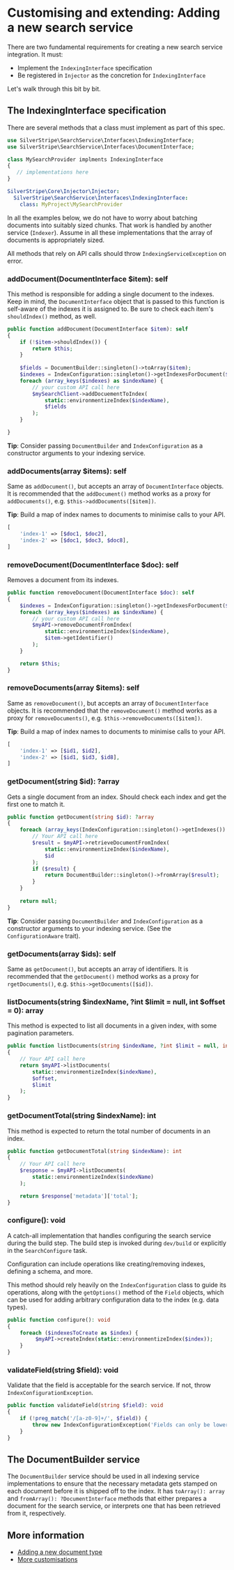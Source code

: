 # Customising and extending: Adding a new search service

There are two fundamental requirements for creating a new search service integration. It must:

* Implement the `IndexingInterface` specification
* Be registered in `Injector` as the concretion for `IndexingInterface`

Let's walk through this bit by bit. 

## The IndexingInterface specification

There are several methods that a class must implement as part of this spec.

```php
use SilverStripe\SearchService\Interfaces\IndexingInterface;
use SilverStripe\SearchService\Interfaces\DocumentInterface;

class MySearchProvider implments IndexingInterface
{
   // implementations here
}
```

```yaml
SilverStripe\Core\Injector\Injector:
  SilverStripe\SearchService\Interfaces\IndexingInterface:
    class: MyProject\MySearchProvider
``` 

In all the examples below, we do not have to worry about batching documents
into suitably sized chunks. That work is handled by another service (`Indexer`). Assume
in all these implementations that the array of documents is appropriately sized.

All methods that rely on API calls should throw `IndexingServiceException` on error.

### addDocument(DocumentInterface $item): self

This method is responsible for adding a single document to the indexes. Keep in mind, the
`DocumentInterface` object that is passed to this function is self-aware of the indexes
it is assigned to. Be sure to check each item's `shouldIndex()` method, as well.

```php
public function addDocument(DocumentInterface $item): self
{
    if (!$item->shouldIndex()) {
        return $this;
    }
    
    $fields = DocumentBuilder::singleton()->toArray($item);
    $indexes = IndexConfiguration::singleton()->getIndexesForDocument($item);
    foreach (array_keys($indexes) as $indexName) {
        // your custom API call here
        $mySearchClient->addDocuementToIndex(
            static::environmentizeIndex($indexName),
            $fields
        );   
    }

}
```

**Tip**: Consider passing `DocumentBuilder` and `IndexConfiguration` as a constructor 
arguments to your indexing service.

### addDocuments(array $items): self

Same as `addDocument()`, but accepts an array of `DocumentInterface` objects. It is recommended
that the `addDocument()` method works as a proxy for `addDocuments()`, e.g. 
`$this->addDocuments([$item])`.

**Tip**: Build a map of index names to documents to minimise calls to your API.

```php
[
    'index-1' => [$doc1, $doc2],
    'index-2' => [$doc1, $doc3, $doc8],
]
```

### removeDocument(DocumentInterface $doc): self

Removes a document from its indexes.

```php  
public function removeDocument(DocumentInterface $doc): self
{
    $indexes = IndexConfiguration::singleton()->getIndexesForDocument($doc);
    foreach (array_keys($indexes) as $indexName) {
        // your custom API call here
        $myAPI->removeDocumentFromIndex(
            static::environmentizeIndex($indexName),
            $item->getIdentifier()
        );
    }

    return $this;
}
```

### removeDocuments(array $items): self

Same as `removeDocument()`, but accepts an array of `DocumentInterface` objects. It is recommended
that the `removeDocument()` method works as a proxy for `removeDocuments()`, e.g. 
`$this->removeDocuments([$item])`.

**Tip**: Build a map of index names to documents to minimise calls to your API.

```php
[
    'index-1' => [$id1, $id2],
    'index-2' => [$id1, $id3, $id8],
]
```

### getDocument(string $id): ?array

Gets a single document from an index. Should check each index and get the first one to match it.

```php
public function getDocument(string $id): ?array
{
    foreach (array_keys(IndexConfiguration::singleton()->getIndexes()) as $indexName) {
        // Your API call here
        $result = $myAPI->retrieveDocumentFromIndex(        
            static::environmentizeIndex($indexName),
            $id
        );
        if ($result) {
            return DocumentBuilder::singleton()->fromArray($result);
        }       
    }
    
    return null;
}

```

**Tip**: Consider passing `DocumentBuilder`  and `IndexConfiguration` as a constructor arguments
 to your indexing service. (See the `ConfigurationAware` trait).


### getDocuments(array $ids): self

Same as `getDocument()`, but accepts an array of identifiers. It is recommended
that the `getDocument()` method works as a proxy for `rgetDocuments()`, e.g. 
`$this->getDocuments([$id])`.

### listDocuments(string $indexName, ?int $limit = null, int $offset = 0): array

This method is expected to list all documents in a given index, with some pagination
parameters.

```php
public function listDocuments(string $indexName, ?int $limit = null, int $offset = 0): array
{
    // Your API call here    
    return $myAPI->listDocuments(
        static::environmentizeIndex($indexName),
        $offset,
        $limit
    );
}
```

### getDocumentTotal(string $indexName): int

This method is expected to return the total number of documents in an index.

```php
public function getDocumentTotal(string $indexName): int
{
    // Your API call here
    $response = $myAPI->listDocuments(
        static::environmentizeIndex($indexName)
    );

    return $response['metadata']['total'];
}
```

### configure(): void

A catch-all implementation that handles configuring the search service during the build
step. The build step is invoked during `dev/build` or explicitly in the `SearchConfigure` task.

Configuration can include operations like creating/removing indexes, defining a schema, and more.

This method should rely heavily on the `IndexConfiguration` class to guide its operations, along
with the `getOptions()` method of the `Field` objects, which can be used for adding arbitrary 
configuration data to the index (e.g. data types).

```php
public function configure(): void
{
    foreach ($indexesToCreate as $index) {
         $myAPI->createIndex(static::environmentizeIndex($index));
    }   
}
```

### validateField(string $field): void

Validate that the field is acceptable for the search service. If not, throw 
`IndexConfigurationException`.

```php
public function validateField(string $field): void
{
    if (!preg_match('/[a-z0-9]+/', $field)) {
        throw new IndexConfigurationException('Fields can only be lowercase and numbers');
    }
}
```

## The DocumentBuilder service

The `DocumentBuilder` service should be used in all indexing service implementations to ensure
that the necessary metadata gets stamped on each document before it is shipped off to the index.
It has `toArray(): array` and `fromArray(): ?DocumentInterface` methods that either prepares a 
document for the search service, or interprets one that has been retrieved from it, respectively.

## More information

* [Adding a new document type](customising_add_document_type.md)
* [More customisations](customising_more.md)
 

